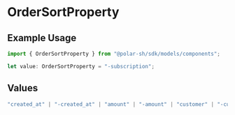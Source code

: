 # OrderSortProperty

## Example Usage

```typescript
import { OrderSortProperty } from "@polar-sh/sdk/models/components";

let value: OrderSortProperty = "-subscription";
```

## Values

```typescript
"created_at" | "-created_at" | "amount" | "-amount" | "customer" | "-customer" | "product" | "-product" | "discount" | "-discount" | "subscription" | "-subscription"
```